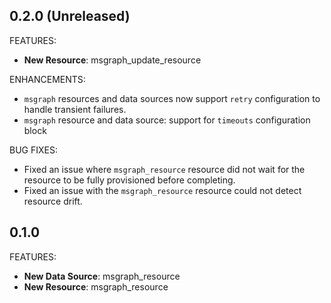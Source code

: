 ## 0.2.0 (Unreleased)

FEATURES:
- **New Resource**: msgraph_update_resource

ENHANCEMENTS:
- `msgraph` resources and data sources now support `retry` configuration to handle transient failures.
- `msgraph` resource and data source: support for `timeouts` configuration block

BUG FIXES:
- Fixed an issue where `msgraph_resource` resource did not wait for the resource to be fully provisioned before completing.
- Fixed an issue with the `msgraph_resource` resource could not detect resource drift.

## 0.1.0

FEATURES:
- **New Data Source**: msgraph_resource
- **New Resource**: msgraph_resource